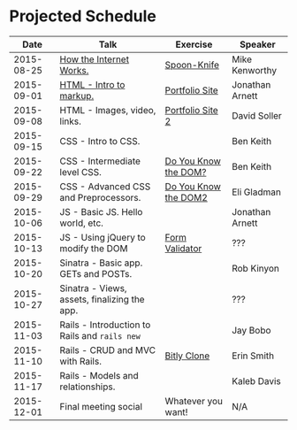 # Projected Schedule

| Date       | Talk                                                               | Exercise                                                          | Speaker           |
|------------|--------------------------------------------------------------------|-------------------------------------------------------------------|-------------------|
| 2015-08-25 | [How the Internet Works.](https://goo.gl/ZMyDFT)                   | [Spoon-Knife](https://github.com/CWDG/Spoon-Knife)                | Mike Kenworthy    |
| 2015-09-01 | [HTML - Intro to markup.](https://github.com/j3rn/j3rn.github.io)  | [Portfolio Site](https://github.com/CWDG/portfolio-site)          | Jonathan Arnett   |
| 2015-09-08 | HTML - Images, video, links.                                       | [Portfolio Site 2](https://github.com/CWDG/portfolio-site-2)      | David Soller      |
| 2015-09-15 | CSS - Intro to CSS.                                                |                                                                   | Ben Keith         |
| 2015-09-22 | CSS - Intermediate level CSS.                                      | [Do You Know the DOM?](https://github.com/CWDG/DoYouKnowTheDOM)   | Ben Keith         |
| 2015-09-29 | CSS - Advanced CSS and Preprocessors.                              | [Do You Know the DOM2](https://github.com/CWDG/DoYouKnowTheDom2)  | Eli Gladman       |
| 2015-10-06 | JS - Basic JS. Hello world, etc.                                   |                                                                   | Jonathan Arnett   |
| 2015-10-13 | JS - Using jQuery to modify the DOM                                | [Form Validator](https://github.com/CWDG/FormValidator)           | ???               |
| 2015-10-20 | Sinatra - Basic app. GETs and POSTs.                               |                                                                   | Rob Kinyon        |
| 2015-10-27 | Sinatra - Views, assets, finalizing the app.                       |                                                                   | ???               |
| 2015-11-03 | Rails - Introduction to Rails and `rails new`                      |                                                                   | Jay Bobo          |
| 2015-11-10 | Rails - CRUD and MVC with Rails.                                   | [Bitly Clone](https://github.com/CWDG/BitlyClone)                 | Erin Smith        |
| 2015-11-17 | Rails - Models and relationships.                                  |                                                                   | Kaleb Davis               |
| 2015-12-01 | Final meeting social                                               | Whatever you want!                                                | N/A               |
